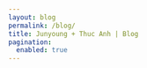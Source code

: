 ```yaml
---
layout: blog
permalink: /blog/
title: Junyoung + Thuc Anh | Blog
pagination:
  enabled: true
---
```


